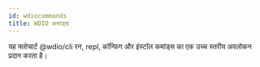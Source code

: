 ```yaml
---
id: wdiocommands
title: WDIO कमांड्स
---
```

यह फ्लोचार्ट @wdio/cli रन, repl, कॉन्फिग और इंस्टॉल कमांड्स का एक उच्च स्तरीय अवलोकन प्रदान करता है।

<CreateFlowcharts id='wdiocommands' />